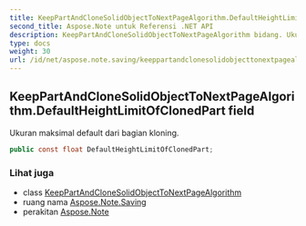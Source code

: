 ```yaml
---
title: KeepPartAndCloneSolidObjectToNextPageAlgorithm.DefaultHeightLimitOfClonedPart
second_title: Aspose.Note untuk Referensi .NET API
description: KeepPartAndCloneSolidObjectToNextPageAlgorithm bidang. Ukuran maksimal default dari bagian kloning.
type: docs
weight: 30
url: /id/net/aspose.note.saving/keeppartandclonesolidobjecttonextpagealgorithm/defaultheightlimitofclonedpart/
---
```

## KeepPartAndCloneSolidObjectToNextPageAlgorithm.DefaultHeightLimitOfClonedPart field

Ukuran maksimal default dari bagian kloning.

```csharp
public const float DefaultHeightLimitOfClonedPart;
```

### Lihat juga

* class [KeepPartAndCloneSolidObjectToNextPageAlgorithm](../)
* ruang nama [Aspose.Note.Saving](../../keeppartandclonesolidobjecttonextpagealgorithm/)
* perakitan [Aspose.Note](../../../)


